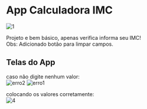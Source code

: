 # App Calculadora IMC 


![1](https://github.com/user-attachments/assets/25b51a27-936e-4c44-8dbb-7231d62aea3c)

Projeto e bem básico, apenas verifica informa seu IMC!<br>
Obs: Adicionado botão para limpar campos.<br>

## Telas do App
caso não digite nenhum valor:<br>
![erro2](https://github.com/user-attachments/assets/5f81f399-0ae2-4b9e-9581-416df1ae8ffe)
![erro1](https://github.com/user-attachments/assets/89dbd470-4529-4051-a8c7-b164358a0c55)

colocando os valores corretamente:<br>
![4](https://github.com/user-attachments/assets/ed3b30ca-24a5-4fc8-af80-1f6f1f856741)
